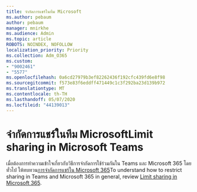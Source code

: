 ```yaml
---
title: จํากัดการแชร์ในทีม Microsoft
ms.author: pebaum
author: pebaum
manager: mnirkhe
ms.audience: Admin
ms.topic: article
ROBOTS: NOINDEX, NOFOLLOW
localization_priority: Priority
ms.collection: Adm_O365
ms.custom:
- "9002461"
- "5577"
ms.openlocfilehash: 0a6cd27979b3ef82262436f192cfc439fd6e8f98
ms.sourcegitcommit: f573e83f6eddff471449c1c3f292ba23d139b972
ms.translationtype: MT
ms.contentlocale: th-TH
ms.lasthandoff: 05/07/2020
ms.locfileid: "44139013"
---
```

# <a name="limit-sharing-in-microsoft-teams"></a><span data-ttu-id="aacd4-102">จํากัดการแชร์ในทีม Microsoft</span><span class="sxs-lookup"><span data-stu-id="aacd4-102">Limit sharing in Microsoft Teams</span></span>

<span data-ttu-id="aacd4-103">เมื่อต้องการทําความเข้าใจเกี่ยวกับวิธีการจํากัดการใช้ร่วมกันใน Teams และ Microsoft 365 โดยทั่วไป ให้ทบทวน[การจํากัดการแชร์ใน Microsoft 365](https://docs.microsoft.com/microsoft-365/solutions/microsoft-365-limit-sharing?view=o365-worldwide)</span><span class="sxs-lookup"><span data-stu-id="aacd4-103">To understand how to restrict sharing in Teams and Microsoft 365 in general, review [Limit sharing in Microsoft 365](https://docs.microsoft.com/microsoft-365/solutions/microsoft-365-limit-sharing?view=o365-worldwide).</span></span>
